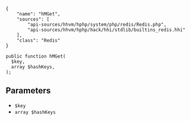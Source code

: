 ``` yamlmeta
{
    "name": "hMGet",
    "sources": [
        "api-sources/hhvm/hphp/system/php/redis/Redis.php",
        "api-sources/hhvm/hphp/hack/hhi/stdlib/builtins_redis.hhi"
    ],
    "class": "Redis"
}
```




``` Hack
public function hMGet(
  $key,
  array $hashKeys,
);
```




## Parameters




+ ` $key `
+ ` array $hashKeys `
<!-- HHAPIDOC -->
